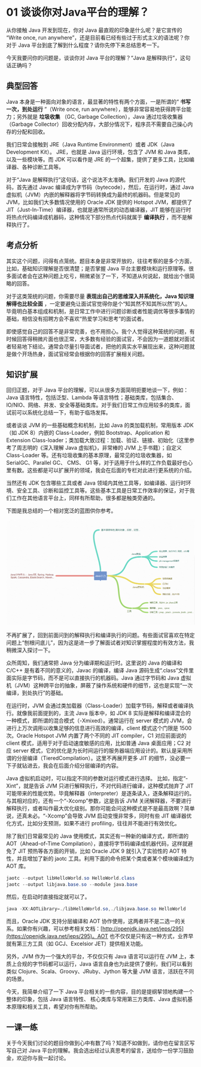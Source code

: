 01 谈谈你对Java平台的理解？
===================

从你接触 Java 开发到现在，你对 Java 最直观的印象是什么呢？是它宣传的 “Write once, run anywhere”，还是目前看已经有些过于形式主义的语法呢？你对于 Java 平台到底了解到什么程度？请你先停下来总结思考一下。

今天我要问你的问题是，谈谈你对 Java 平台的理解？“Java 是解释执行”，这句话正确吗？

典型回答
----

Java 本身是一种面向对象的语言，最显著的特性有两个方面，一是所谓的“  **书写一次，到处运行** ”（Write once, run anywhere），能够非常容易地获得跨平台能力；另外就是  **垃圾收集** （GC, Garbage Collection），Java 通过垃圾收集器（Garbage Collector）回收分配内存，大部分情况下，程序员不需要自己操心内存的分配和回收。

我们日常会接触到 JRE（Java Runtime Environment）或者 JDK（Java Development Kit）。 JRE，也就是 Java 运行环境，包含了 JVM 和 Java 类库，以及一些模块等。而 JDK 可以看作是 JRE 的一个超集，提供了更多工具，比如编译器、各种诊断工具等。

对于“Java 是解释执行”这句话，这个说法不太准确。我们开发的 Java 的源代码，首先通过 Javac 编译成为字节码（bytecode），然后，在运行时，通过 Java 虚拟机（JVM）内嵌的解释器将字节码转换成为最终的机器码。但是常见的 JVM，比如我们大多数情况使用的 Oracle JDK 提供的 Hotspot JVM，都提供了 JIT（Just-In-Time）编译器，也就是通常所说的动态编译器，JIT 能够在运行时将热点代码编译成机器码，这种情况下部分热点代码就属于  **编译执行** ，而不是解释执行了。

考点分析
----

其实这个问题，问得有点笼统。题目本身是非常开放的，往往考察的是多个方面，比如，基础知识理解是否很清楚；是否掌握 Java 平台主要模块和运行原理等。很多面试者会在这种问题上吃亏，稍微紧张了一下，不知道从何说起，就给出个很简略的回答。

对于这类笼统的问题，你需要尽量  **表现出自己的思维深入并系统化，Java 知识理解得也比较全面** ，一定要避免让面试官觉得你是个“知其然不知其所以然”的人。毕竟明白基本组成和机制，是日常工作中进行问题诊断或者性能调优等很多事情的基础，相信没有招聘方会不喜欢“热爱学习和思考”的面试者。

即使感觉自己的回答不是非常完善，也不用担心。我个人觉得这种笼统的问题，有时候回答得稍微片面也很正常，大多数有经验的面试官，不会因为一道题就对面试者轻易地下结论。通常会尽量引导面试者，把他的真实水平展现出来，这种问题就是做个开场热身，面试官经常会根据你的回答扩展相关问题。

知识扩展
----

回归正题，对于 Java 平台的理解，可以从很多方面简明扼要地谈一下，例如：Java 语言特性，包括泛型、Lambda 等语言特性；基础类库，包括集合、IO/NIO、网络、并发、安全等基础类库。对于我们日常工作应用较多的类库，面试前可以系统化总结一下，有助于临场发挥。

或者谈谈 JVM 的一些基础概念和机制，比如 Java 的类加载机制，常用版本 JDK（如 JDK 8）内嵌的 Class-Loader，例如 Bootstrap、Application 和 Extension Class-loader；类加载大致过程：加载、验证、链接、初始化（这里参考了周志明的《深入理解 Java 虚拟机》，非常棒的 JVM 上手书籍）；自定义 Class-Loader 等。还有垃圾收集的基本原理，最常见的垃圾收集器，如 SerialGC、Parallel GC、 CMS、 G1 等，对于适用于什么样的工作负载最好也心里有数。这些都是可以扩展开的领域，我会在后面的专栏对此进行更系统的介绍。

当然还有 JDK 包含哪些工具或者 Java 领域内其他工具等，如编译器、运行时环境、安全工具、诊断和监控工具等。这些基本工具是日常工作效率的保证，对于我们工作在其他语言平台上，同样有所帮助，很多都是触类旁通的。

下图是我总结的一个相对宽泛的蓝图供你参考。

![img](assets/20bc6a900fc0b829c2f0e723df050732.png)

不再扩展了，回到前面问到的解释执行和编译执行的问题。有些面试官喜欢在特定问题上“刨根问底儿”，因为这是进一步了解面试者对知识掌握程度的有效方法，我稍微深入探讨一下。

众所周知，我们通常把 Java 分为编译期和运行时。这里说的 Java 的编译和 C/C++ 是有着不同的意义的，Javac 的编译，编译 Java 源码生成“.class”文件里面实际是字节码，而不是可以直接执行的机器码。Java 通过字节码和 Java 虚拟机（JVM）这种跨平台的抽象，屏蔽了操作系统和硬件的细节，这也是实现“一次编译，到处执行”的基础。

在运行时，JVM 会通过类加载器（Class-Loader）加载字节码，解释或者编译执行。就像我前面提到的，主流 Java 版本中，如 JDK 8 实际是解释和编译混合的一种模式，即所谓的混合模式（-Xmixed）。通常运行在 server 模式的 JVM，会进行上万次调用以收集足够的信息进行高效的编译，client 模式这个门限是 1500 次。Oracle Hotspot JVM 内置了两个不同的 JIT compiler，C1 对应前面说的 client 模式，适用于对于启动速度敏感的应用，比如普通 Java 桌面应用；C2 对应 server 模式，它的优化是为长时间运行的服务器端应用设计的。默认是采用所谓的分层编译（TieredCompilation）。这里不再展开更多 JIT 的细节，没必要一下子就钻进去，我会在后面介绍分层编译的内容。

Java 虚拟机启动时，可以指定不同的参数对运行模式进行选择。 比如，指定“-Xint”，就是告诉 JVM 只进行解释执行，不对代码进行编译，这种模式抛弃了 JIT 可能带来的性能优势。毕竟解释器（interpreter）是逐条读入，逐条解释运行的。与其相对应的，还有一个“-Xcomp”参数，这是告诉 JVM 关闭解释器，不要进行解释执行，或者叫作最大优化级别。那你可能会问这种模式是不是最高效啊？简单说，还真未必。“-Xcomp”会导致 JVM 启动变慢非常多，同时有些 JIT 编译器优化方式，比如分支预测，如果不进行 profiling，往往并不能进行有效优化。

除了我们日常最常见的 Java 使用模式，其实还有一种新的编译方式，即所谓的 AOT（Ahead-of-Time Compilation），直接将字节码编译成机器代码，这样就避免了 JIT 预热等各方面的开销，比如 Oracle JDK 9 就引入了实验性的 AOT 特性，并且增加了新的 jaotc 工具。利用下面的命令把某个类或者某个模块编译成为 AOT 库。

```java
jaotc --output libHelloWorld.so HelloWorld.class
jaotc --output libjava.base.so --module java.base
```

然后，在启动时直接指定就可以了。

```java
java -XX:AOTLibrary=./libHelloWorld.so,./libjava.base.so HelloWorld
```

而且，Oracle JDK 支持分层编译和 AOT 协作使用，这两者并不是二选一的关系。如果你有兴趣，可以参考相关文档：[http://openjdk.java.net/jeps/295](https://openjdk.java.net/jeps/295)。AOT 也不仅仅是只有这一种方式，业界早就有第三方工具（如 GCJ、Excelsior JET）提供相关功能。

另外，JVM 作为一个强大的平台，不仅仅只有 Java 语言可以运行在 JVM 上，本质上合规的字节码都可以运行，Java 语言自身也为此提供了便利，我们可以看到类似 Clojure、Scala、Groovy、JRuby、Jython 等大量 JVM 语言，活跃在不同的场景。

今天，我简单介绍了一下 Java 平台相关的一些内容，目的是提纲挈领地构建一个整体的印象，包括 Java 语言特性、 核心类库与常用第三方类库、Java
虚拟机基本原理和相关工具，希望对你有所帮助。

一课一练
----

关于今天我们讨论的题目你做到心中有数了吗？知道不如做到，请你也在留言区写写自己对 Java 平台的理解。我会选出经过认真思考的留言，送给你一份学习鼓励金，欢迎你与我一起讨论。
